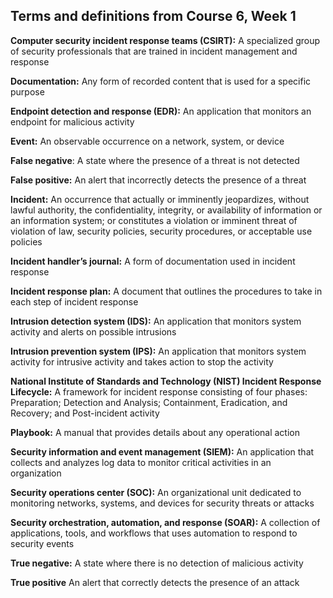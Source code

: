 ## **Terms and definitions from Course 6, Week 1**

**Computer security incident response teams (CSIRT):** A specialized group of security professionals that are trained in incident management and response 

**Documentation:** Any form of recorded content that is used for a specific purpose 

**Endpoint detection and response (EDR):** An application that monitors an endpoint for malicious activity

**Event:** An observable occurrence on a network, system, or device

**False negative**: A state where the presence of a threat is not detected

**False positive:** An alert that incorrectly detects the presence of a threat

**Incident:** An occurrence that actually or imminently jeopardizes, without lawful authority, the confidentiality, integrity, or availability of information or an information system; or constitutes a violation or imminent threat of violation of law, security policies, security procedures, or acceptable use policies

**Incident handler’s journal:** A form of documentation used in incident response

**Incident response plan:** A document that outlines the procedures to take in each step of incident response

**Intrusion detection system (IDS):** An application that monitors system activity and alerts on possible intrusions

**Intrusion prevention system (IPS):** An application that monitors system activity for intrusive activity and takes action to stop the activity

**National Institute of Standards and Technology (NIST) Incident Response Lifecycle:** A framework for incident response consisting of four phases: Preparation; Detection and Analysis; Containment, Eradication, and Recovery; and Post-incident activity

**Playbook:** A manual that provides details about any operational action

**Security information and event management (SIEM):** An application that collects and analyzes log data to monitor critical activities in an organization 

**Security operations center (SOC):** An organizational unit dedicated to monitoring networks, systems, and devices for security threats or attacks

**Security orchestration, automation, and response (SOAR):** A collection of applications, tools, and workflows that uses automation to respond to security events

**True negative:** A state where there is no detection of malicious activity

**True positive** An alert that correctly detects the presence of an attack
